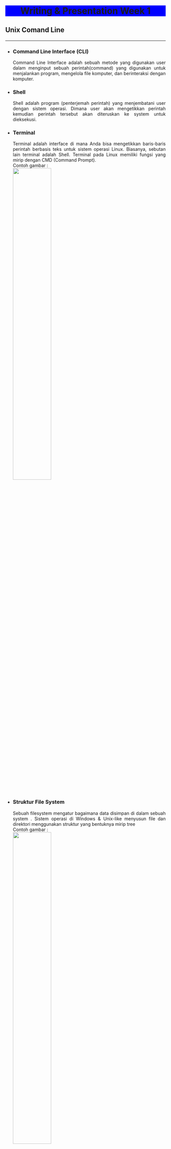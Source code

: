 # <center style="background-color:blue;">**Writing & Presentation Week 1**

## **Unix Comand Line**<hr>

- ### **Command Line Interface (CLI)** 
  <div align="justify">Command Line Interface adalah sebuah metode yang digunakan user dalam menginput sebuah perintah(command) yang digunakan untuk menjalankan program, mengelola file komputer, dan berinteraksi dengan komputer.

- ### **Shell**
  <div align="justify">Shell adalah program (penterjemah perintah) yang menjembatani user dengan sistem operasi. Dimana user akan mengetikkan perintah kemudian perintah tersebut akan diteruskan ke system untuk dieksekusi.

- ### **Terminal**
  <div align="justify">Terminal adalah interface di mana Anda bisa mengetikkan baris-baris perintah berbasis teks untuk sistem operasi Linux. Biasanya, sebutan lain terminal adalah Shell. Terminal pada Linux memiliki fungsi yang mirip dengan CMD (Command Prompt).
  <br>Contoh gambar :<br>
  <img src="Gambar/cmd.png" style ="width:50%"/>

- ### **Struktur File System**
  <div align="justify">Sebuah filesystem mengatur bagaimana data disimpan di dalam sebuah system
  . Sistem operasi di Windows & Unix-like menyusun file dan direktori menggunakan struktur yang bentuknya mirip tree
  <br>Contoh gambar :<br>
  <img src="Gambar/FileStrucktur.png" style ="width:50%"/>

- ### **Command**
  - Command “pwd” (print working directory) untuk  melihat nama direktori kita berada saat ini.
  - Command “ls” (lists) untuk melihat isi dari direktori
  - Command “cd”  (change directory) untuk pindah ke
  direktori lain
  - Command “head”, “tail”, dan “cat” untuk isi files di awal, akhir, dan keseluruhan.
  - Command “touch” untuk membuat file
  - Command “mkdir”  untuk membuat directory
  - Command “cp” untuk menyalin file, “cp -R” untuk menyalin directory
  - Command “mv” untuk memindahkan file, “mv -R” untuk memindahkan directory
  - Command “rm” untuk menghapus file, “rm -R” atau “rm -d” untuk menghapus directory


## **Git & Github Dasar**<hr>

- ### **Pengertian Git & Github**
  - #### **Git**
    <div align="justify">Git adalah aplikasi yang digunakan untuk melacak setiap perubahan yang terjadi pada suatu folder atau file. Git biasanya digunakan oleh para programmer sebagai tempat penyimpanan file pemrograman mereka, karena lebih efektif. File -file yg disimpan menggunakan git akan terlacak seluruh perubahannya, termasuk siapa yang mengubah.

  - #### **Github**
    <div align="justify">GitHub merupakan layanan cloud berbasis website yang berguna untuk menyimpan dan mengelola sebuah project menggunakan repository (repo git). 

- ### **Mengapa harus menggunakan GIT dan Github?**
  <div align="justify">Dengan menggunakan GIT dan Github, tujuannya yaitu untuk memudahkan programmer dalam melakukan kolaborasi mengerjakan proyek yang sama tanpa harus repot copy paste folder aplikasi yang terupdate. kita juga tidak perlu menunggu rekan dalam satu tim menyelesaikan suatu program dahulu untuk berkolaborasi. karena kita dapat membuat file didalam projek yang sama atau membuat code di file yang sama dan menyatukannya saat sudah selesai.

- ### **Perintah menggunakan git & github**
  - #### **git config**
    Perintah git yang digunakan untuk mengatur konfigurasi.
    <img src="Gambar/gitconfig.png"/>
    <img src="Gambar/gitconfiglist.png"/>
  - #### **git init**
    Perintah ini digunakan untuk membuat repositori baru.
    <img src="Gambar/gitinit.png"/>
  - #### **git status**
    Perintah git status menampilkan daftar file yang berubah bersama dengan file yang ingin di tambahkan.
    <img src="Gambar/gitstatus.png"/>
  - #### **git add**
    Perintah git add bisa digunakan untuk menambahkan file.
    <img src="Gambar/gitadd.png"/>
  - #### **git commit**
    Perintah git commit digunakan untuk melakukan commit atau menyimpan perubahan pada version control pada git.
    <img src="Gambar/gitcommit.png"/>
  - #### **git remote**
    Perintah git remote akan membuat user terhubung ke remote repository.
    <img src="Gambar/gitremote.png"/>
  - #### **git push**
    git push adalah perintah untuk mengirimkan perubahan ke master branch dari remote repository.
    <img src="Gambar/gitpush.png"/>

## **Html**<hr>
- ### **Pengertian & Fungsi Html**
  <div align="justify">HTML (Hypertext Markup Language) adalah bahasa markup yang digunakan untuk membuat halaman website. Isinya terdiri dari berbagai kode yang dapat menyusun struktur suatu website. HTML sendiri digunakan untuk menampilkan konten pada browser. Contoh konten yang dapat ditampilkan seperti Text, Image, Video, Link, dan masih banyak lainnya.
- ### **Tools Yang Diperlukan Membuat Html**
  - #### **Browser**
    <div align="justify">Ada banyak Browser yang bisa digunakan. Paling recommended bisa menggunakan Google Crome.
  - #### **Code Editor**
    <div align="justify">Direkomendasikan menggunakan Visual Studio Code karena bisa digunakan untuk banyak bahasa pemrograman dan banyak extension yang tersedia.
  - #### **Extension Visual Studio Code**
    - **Live Server**
      <div align="justify">Live server merupakan extensi yang dapat secara otomatis menampilkan perubahan web ketika kita melakukan perubahan pada code html atau pun css.
    - **Prettier**
      <div align="justify">prettier dapat secara otomatis merapikan dan memformat kode sehingga mudah untuk dibaca dan terlihat rapi.
    - **Auto Rename Tag**
      <div align="justify">Auto Rename Tag akan secara otomatis  menganti tag apabila salah satu tag pembuka atau tag penutup diubah.
    - **Auto Close Tag**
      <div align="justify">Ekstensi untuk menambahkan penutup tag secara otomatis pada HTML.
- ### **Struktur Html**
  ```html
  <!DOCTYPE html>
  <html lang="en">
  <head>
      <meta charset="UTF-8">
      <meta http-equiv="X-UA-Compatible" content="IE=edge">
      <meta name="viewport" content="width=A, initial-scale=1.0">
      <title>Belajar Html</title>
  </head>
  <body>
      Ayo belajar Html di Skivul
  </body>
  </html>
  ```
- ### **Html Anotomy**
  <img src="Gambar/htmlanotomy.png"/>

  - HTML Element adalah semua komponen yang menyusun dokumen HTML.
  - Opening Tag (tag pembuka) - contohnya adalah `<p>`.
  - Closing Tag (tag penutup) - contohnya adalah `</p>`.
  - Attribute - contohnya adalah style yang memiliki Value.  
    ```html
    <p style="color: red;">Belajar Bersama Skilvul</p>
    ```
  - Content (konten) yang ingin ditampilkan di browser - contohnya adalah ```Belajar Bersama skilvul```.

- ### **Html Comment**
   ```html
   <!-- ini adalah syntax comment html -->
   <p style="color: red;">Belajar Bersama Skilvul</p> 
   ```
   <div align="justify">Dengan menggunakan HTML Comment, kita dapat memberikan penjelasan maksud dari line code yang kita kerjakan atau bisa digunakan untuk mematikan code.
- ### **HTML Tag**
  - #### **Tag untuk membuat link**
    ``` html
    <a href="https://skilvul.com/">Selamat Datang di Website Skilvul</a>
    ```
    Hasil di Web Browser:
    <img src="Gambar/htmllink.png"/>
  - #### **Tag untuk membuat daftar list**
    - Unodered List
      ```html
      <!-- Unordered List -->
      <ul>
        <li>Belajar Html</li>
        <li>Belajar Css</li>
        <li>Belajar Javasicpt</li>
      </ul>
      ```
      Hasil di Web Browser:
      <img src="Gambar/unorderedlist.png"/>
    - Ordered List
      ```html
      <!-- Ordered List -->
      <ol>
        <li>Kucing</li>
        <li>Anjing</li>
        <li>Ikan</li>
      </ol>
      ```
      Hasil di Web Browser:
      <img src="Gambar/orderedlist.png"/>
  - #### **Tag untuk membuat daftar list**
    ```html
    <img src="./skilvul.png" alt="Skilvul" />
    ```
    Hasil di Web Browser:
    <img src="Gambar/htmlgambar.png"/>
- ### **Semantic Html**
  <div align="justify">Semantic HTML yaitu menggunakan elemen HTML sesuai dengan kebutuhan konten. Contoh yaitu header, footer, nav, section, aside, dll.

  ```html
  <body>

  <header>
    <h1>My Blog</h1>
  </header>

  <nav>
    <a href="#">Home</a> |
    <a href="#">About</a> |
    <a href="#">Contact</a>
  </nav>

  <article>
    <h1>Welcome To My Blog!</h1>
    <p>Perkenalkan nama saya Mohammad Guntur Rifa`i. Biasa dipanggil Guntur. Saat ini aku tenggah mengikuti Studi Independen Program Skilvul Tech4Impact: Back-end Web Development. 
    </p>
  </article>

  <footer>
    Copyright &copy; 2022 by M Guntur R
  </footer>

  </body>
  ```

- ### **Mempublish Website**

## **Css**<hr>
- ### **Pengertian & Fungsi Css**
  <div align="justify">CSS adalah bahasa yang digunakan untuk mendesain halaman website.Dengan CSS, kita bisa mengubah warna, menggunakan font custom, editing text format, mengatur tata letak, dan lainnya.

- ### **Cara Penggunaan Css**
  - #### **Inline CSS**
    <div align="justify">
    Inline CSS adalah cara kita memberikan attribute style kepada sebuah element dengan menyisipkannya langsung di dalam element HTML tersebut.

    ```css
    <!DOCTYPE html>
    <html>
      <head>
        <title>
          Selamat Datang
        </title>
      </head>
      <body>
        <h1 style="color:blue;">Belajar Css Dasar</h1>
      </body>
    </html>
    ```
  - #### **Internal CSS**
    <div align="justify">

    Kita menggunakan element/tag `<style>` untuk menyisipkan kode CSS. element/tag `<style>` diletakkan di dalam element `<head>`.

    ```css
    !DOCTYPE html>
    <html>
      <head>
        <title>Selamat Datang</title>
        <style>
          body {
            background-color: yellow;
          }
          h1 {
            color: blue;
          }
          p {
            color: red;
          }
        </style>
      </head>
      <body>
        <h1>Website Pertamaku</h1>
        <p>Saya Masih Pemula</p>
      </body>
    </html>
    ```
  
  - #### **External CSS**
    <div align="justify">

    External CSS adalah cara menyisipkan kode CSS dengan cara membuat file CSS terpisah, dan lalu menyambungkannya dengan file HTML dengan menggunakan element `<link>`. Element `<link>` tersebut diletakkan di dalam element `<head>`.

    Contoh:
    memiliki dua file: index.html untuk file HTML-nya dan styles.css untuk file CSS-nya.

    ```css
    <!-- File index.html -->
    <!DOCTYPE html>
    <html>
      <head>
        <title>Selamat Datang</title>
        <link rel="stylesheet" href="styles.css" />
      </head>
      <body>
        <h1>Website Pertamaku</h1>
        <p>Saya Masih Pemula</p>
      </body>
    </html>
    ```
    ```css
    /* File styles.css */
    body {
      background-color: pink;
    }
    h1 {
      color: blue;
    }
    p {
      color: black;
    }
    ```
- ### **Css Syntax**
  <div align="justify">
  
  CSS Syntax adalah syntax yang digunakan untuk menunjuk atau memilih HTML element mana yang ingin diberi style (dihias). CSS syntax terdiri dari selector, property, dan value. Contohnya kita memiliki element heading satu `<h1>` yang ingin kita ubah menjadi warna merah.
  ```css
  h1 {
    color: blue;
  }
  ```
- ### **Access file .css**
  ```html
  <!-- Jika file css sejajar dengan file Html -->
  <link rel="stylesheet" type="text/css" href="style.css"> 
  <!-- Jika file css berada didalam folder yang sejajar dengan file Html -->
  <link rel="stylesheet" type="text/css" href="css/style.css">
  <!-- Jika Html berada didalam folder, Css sejajar dengan folder Html -->
  <link rel="stylesheet" type="text/css" href="../style.css">
  ```
- ### **CSS - Tag Name**
  <div align="justify">Kita bisa menggunakan Tag Elemen HTML secara langsung pada CSS.Jika menggunakan Tag Element, maka ini bersifat global.

    ```html
    <!-- File Html -->
    <body>
    <div>
      <h1>Selamat Datang Di Blog Saya</h1>
      <P>Saya Masih Pemula</P>
    </div>
    <div>
      <h1>My Profile</h1>
      <ol>
        <li>Nama : Mohammad Guntur Rifa`i</li>
        <li>Umur : 20 Tahun</li>
        <li>Kampus : Universitas Merdeka Madiun</li>
        <li>Alamat : Magetan, Jawa Timur</li>
      </ol>
    </div>
    <div>My Gallery</div>
      <img src="profile.png" alt="Foto Saya" width="20%">
    </body>
    </html>
    ```

  ```css
  <!-- File Css -->
  h1 {
    color : aqua;
  }
  ```
  Hasil di Web Browser

  <img src="Gambar/tagname.png">

  Dari contoh gambar diatas Tag Element `<h1>` yang ada di file Html akan ikut berubah semua.

- ### **CSS Class Name**
  <div align="justify">
  Cara menggunakan attribute class pada elemen HTML yaitu dengan cara memanggil nama class tersebut pada file CSS

  ```html
  <!-- File Html -->
  <h1 class="title">My Profile</h1>
  ```

  ```css
  <!-- File Css -->
  .title {
    color : aqua;
  }
  ```
- ### **CSS - ID Name**
  <div align="justify">
  Berbeda dengan Class Name. ID Name bersifat unik artinya hanya ada 1 nama ID pada 1 element HTML.

  ```html
  <!-- File Html -->
  <p id="paragrafSatu">Namaku Guntur</p>
  ```
  ```css
  <!-- File Css -->
  #paragrafSatu {
    border: solid red;
  }
  ```

- ### **Flexbox**
  <div align="justify">Flexbox memudahkan para programmer untuk mengatur layout, posisi, dan ukuran dari tiap element di dalamnya.Ada dua istilah penting saat belajar flexbox:

  - *container* adalah element yang membungkus dan mengatur tampilan dari element di dalamnya.
  - *item* adalah element dalam container yang diatur tampilannya.<hr>
  - **Justify - content** digunakan untuk mengatur tata letak antar item child secara horizontal.
  - **Align - content** digunakan untuk mengatur tata letak antar item child secara vertikal atau cross axis.
  - **Flex-grow** digunakan untuk mengatur size suatu item child pada flexbox.
  - **Flex-shrink** digunakan untuk memperkecil size suatu item child secara relatif terhadap item child lainnya.
  - **Flex-basis** digunakan untuk mengatur width setiap item child.



## **Algorithm and Pseudocode**<hr>
  
1. __Algoritma__ merupakan deskripsi berupa step-step yang dibutuhkan untuk menyelesaikan suatu masalah. __Data Structure__ merupakan cara menyimpan dan mengelola data di dalam komputer.

2. Manfaat penggunaan algortima dan data structur adalah karena algoritma dapat membantu manyusun langkah - langkah untuk menyelesaikan suatu masalah. Dan data structur ini adalah programming yang digunakan untuk mengelola/manajemen sebuah data yang telah disusun secara algoritma tadi.
3. Algoritma sederhana dalam bahasa pemrograman javascript.
    ```javascript
        let angka = 2;
        let hasil;

        hasil = angka * 5;
        console.log(hasil);
    ```

4. __Big O__ sebuah cara atau metode untuk melakukan analisa terhadap sebuah algoritma pemrograman terhadap waktu eksekusi. Mencari jalan alternatif untuk mempermudah lagi jalan nya program yang semakin besar di waktu kedepan.

5. Jika ada data untuk mengeluarkan pesan banyak misal 100 output pesan dan membutuhkan waktu atau tenaga yang lebih, jadi penggunaan looping adalah solusi yang bagus.

6. Penerapan struktur data __Array__ dengan javascript.
    ```javascript
        let nama = ["Mohammad", "Guntur", "Rifa`i"];
        let a;

        for(a = 2; 0 <= a; a--){
        console.log("aku adalah " + nama[a]);
        }
    ```

# JavaScript Dasar Introduction
1. __JavaScript__ merupakan bahasa pemrograman yang digunakan untuk membuat web menjadi lebih interaktif dan responsive.

2. Untuk menjalankan javascript pada umumnya menggunakan web browser seperti Chrome, Microsoft Edge, Mozila Firefox, kalau pakai code editor Visual Studio Code bisa di bagian console.

3. Macam - macam Tipe Data di JavaScript :
    - __Number__ : tipe data yang mengandung semua jenis angka. Tipe data number ada 2 macam yaitu integer (terdiri dari bilangan bulat positif atau negatif) dan float (terdiri dari bilangan desimal).
    - __String__ : tipe data yang terdiri dari huruf, angka, spasi maupun simbol Tipe data string.
    - __Boolean__ : tipe data yang memiliki nilai true or false.
    - __Null__ : tipe data pada sebuah data/variabel yang tidak memiliki nilai.
    - __Undefined__ : tipe data yang merepresentasikan varibel/data yang tidak memiliki nilai.
    - __Object__ : tipe data yg dapat berisi berbagai nilai dan berhubungan dengan dunia nyata.
4. Operator digunakan untuk menyimpan sebuah nilai pada variabel. __Contoh__ `` let saya = "Guntur"; `` jadi variabel data ``saya`` memiliki nilai string ``Guntur``. Dengan Operator Math perkalian ``*``
    ```javascript
        let angka = 6;
        let hasil = angka * 4;
        console.log(hasil); // 24    
    ```
5. __Conditional__ merupakan statement percabangan yang menggambarkan suatu kondisi, statement akan mengecek kondisi spesifik dan menjalankan perintah berdasarkan kondisi tersebut. Yang dicek adalah apakah kondisi tersebut TRUE (benar). Jika TRUE maka code didalam kondisi tersebut dijalankan. Kondisi tersebut bisa menggunakan ``IF, IF.. Else, IF.. Else if Statement``.
__Looping__ adalah statement yang mengulang atau perulangan sebuah instruksi hingga kondisi terpenuhi atau jika kondisi stop atau berhenti tercapai. Misal menggunakan perulangan ``For Loop`` contoh statement 
    ```JavaScript
        for(let a = 1; a <= 10; a++){
        console.log(a); // 1 2 3 4 5 6 7 8 9 10
        } 
    ```
    Jadi kode di atas saat ``a = 1`` lalu ``a kurang dari sama dengan(<=) 10)`` maka ``a +1 (a++)``. Lalu ditampilkan dengan ``console.log(a)``.<br>

# JavaScript Dasar Scope and Function

1. __Scope__ adalah konsep dalam flow data variabel, yang menentukan suatu variabel bisa diakses pada scope tertentu atau tidak, scope memiliki lingkup sifat global dan local. Kalau sifat global itu bisa lebih luas daripada local. 

2. __Function__  merupakan sebuah blok kode dalam sebuah grup untuk menyelesaikan 1 task/1 fitur. Saat kita membutuhkan fitur tersebut nantinya, kita bisa kembali menggunakannya. 
    ``` JavaScript
        function hasilLooping(){
            for(let a = 1; a <= 10; a++){
              console.log(a);
            }
        }
        
        hasilLooping(); // 1 2 3 4 5 6 7 8 9 10
    ``` 
    <br>
3. Hal pertama koreksi kode apakah ada yang salah, jika merasa tidak ada terus di run ada, jika ada eror maka kita baca dan pahami isi (dalam) pesan kesalahan yang muncul di konsol Anda (web browser, terminal, atau apa pun yang digunakan). Jenis - jenis kesalahan yang sering ditemui : <br>
     - Kesalahan referensi <br>
         &ensp; Merupakan hal yang umum ketika menggunakan const dan let, mereka diangkat seperti var dan function tetapi ada waktu antara pengangkatan dan dideklarasikan sehingga ketika mencoba mengaksesnya terjadi kesalahan referensi.
     - Kesalahan sintaks <br>
         &ensp; Kesalahan ini seperti mengirim tanda koma saat memanggil fungsi ditangani tanpa kesalahan oleh sebagian besar browser terbaru, tetapi yang lebih lama harus berhati-hati.
     - Kesalahan salah ketik <br>
         &ensp; Muncul ketika jenis (angka, string, dan sebagainya) yang digunakan atau akses tidak kompatibel, seperti mengakses properti dalam jenis variabel yang tidak ditentukan. Cara mengatasinya sederhana, pastikan bilah itu ada sebelum mencoba mengaksesnya, baik dengan membuat bilah atau dengan memeriksa _undefined_.

# JavaScript Dasar Data Type Built in Prototype & Method

1. __Data Type__ untuk dapat beroperasi pada variabel, penting untuk mengetahui sesuatu tentang tipenya yang diinputkan.
2. __String__ digunakan untuk mewakili data tekstual. Ini adalah satu set "elemen" dari nilai integer 16-bit unsigned. Setiap elemen dalam String menempati posisi dalam String.
3. __Number__ merupakan yang memiliki satu jenis angka, yang dapat ditulis dengan atau tanpa desimal. 
4. __Math__  memungkinkan untuk melakukan tugas matematika pada angka/number.
5. __Primitive__ sudah ditentukan sebelumnya di java, yang selalu memiliki nilai diawali huruf kecil dapat juga tergantung pada tipe data nya. __Non Primitive__ dibuat oleh programmer dan tidak didefinisikan oleh Java (kecuali untuk String), digunakan untuk memanggil method dan untuk melakukan operasi tertentu yang dapat berupa nilai ``null``.


# <br>

    


 


  
  


  

  

  





  



